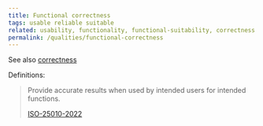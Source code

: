 ```yaml
---
title: Functional correctness
tags: usable reliable suitable
related: usability, functionality, functional-suitability, correctness
permalink: /qualities/functional-correctness
---
```


See also [correctness](/qualities/correctness)


Definitions:

>Provide accurate results when used by intended users for intended functions.
> 
>[ISO-25010-2022](/references/#iso-25010-2022)


